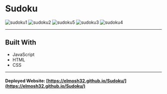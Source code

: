 # Sudoku
![sudoku1](https://user-images.githubusercontent.com/61812199/163851655-c91e42ac-f352-49b0-91e8-168b2c124967.png)
![sudoku2](https://user-images.githubusercontent.com/61812199/163851661-2d4474ad-0274-4614-a85c-82aa91b7b355.png)
![sudoku5](https://user-images.githubusercontent.com/61812199/163851112-f289a1c0-8d0e-422e-b1f1-89eb57221cea.png)
![sudoku3](https://user-images.githubusercontent.com/61812199/163851663-ae2e7f47-7238-4aed-bbd5-cea76d7aad36.png)
![sudoku4](https://user-images.githubusercontent.com/61812199/163851114-7536a7c6-6f61-4b8f-b05e-838e38772771.png)

---
## Built With
* JavaScript
* HTML
* CSS

---
#### Deployed Website: [https://elmosh32.github.io/Sudoku/](https://elmosh32.github.io/Sudoku/)
